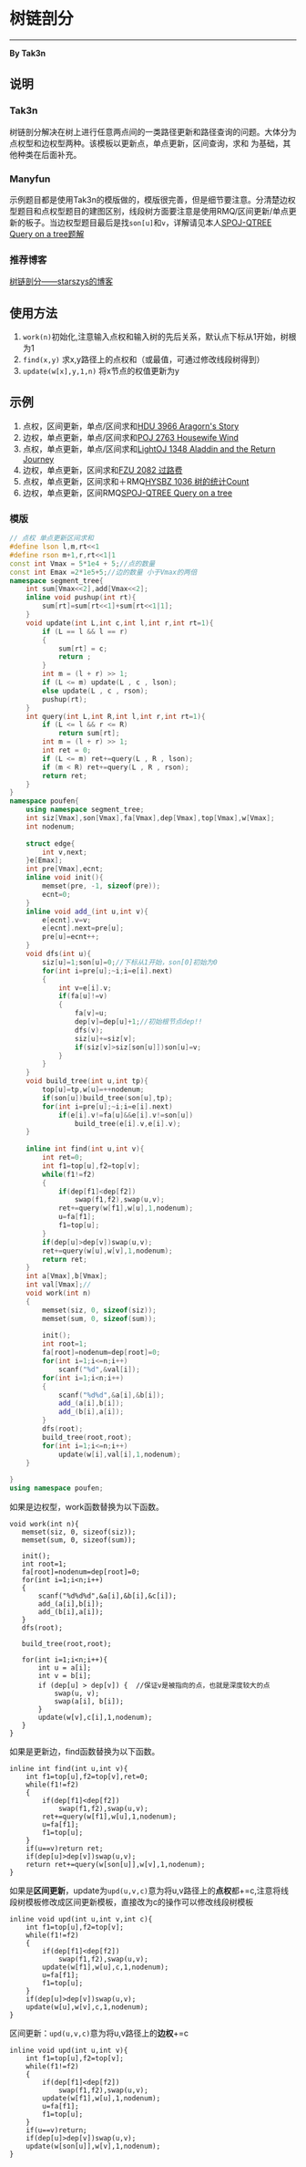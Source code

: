 # 树链剖分

---
**By Tak3n**

## 说明
### Tak3n
树链剖分解决在树上进行任意两点间的一类路径更新和路径查询的问题。大体分为点权型和边权型两种。该模板以更新点，单点更新，区间查询，求和 为基础，其他种类在后面补充。

### Manyfun
示例题目都是使用Tak3n的模版做的，模版很完善，但是细节要注意。分清楚边权型题目和点权型题目的建图区别，线段树方面要注意是使用RMQ/区间更新/单点更新的板子。当边权型题目最后是找`son[u]`和`v`，详解请见本人[SPOJ-QTREE Query on a tree题解](http://menyf.github.io/2016/08/22/SPOJ_QTREE/)

### 推荐博客
[树链剖分——starszys的博客](http://blog.sina.com.cn/s/blog_6974c8b20100zc61.html)

## 使用方法
1. `work(n)`初始化,注意输入点权和输入树的先后关系，默认点下标从1开始，树根为1
2. `find(x,y)` 求x,y路径上的点权和（或最值，可通过修改线段树得到）
3. `update(w[x],y,1,n)` 将x节点的权值更新为y

## 示例
1. 点权，区间更新，单点/区间求和[HDU 3966 Aragorn's Story](http://menyf.github.io/2016/08/20/hdu3966/)
2. 边权，单点更新，单点/区间求和[POJ 2763 Housewife Wind](http://menyf.github.io/2016/08/20/poj2763/)
3. 点权，单点更新，单点/区间求和[LightOJ 1348 Aladdin and the Return Journey](http://menyf.github.io/2016/08/22/LightOJ1348/)
4. 边权，单点更新，区间求和[FZU 2082 过路费](http://menyf.github.io/2016/08/22/FZU2082/)
5. 点权，单点更新，区间求和＋RMQ[HYSBZ 1036 树的统计Count](http://menyf.github.io/2016/08/22/HYSBZ1036/)
6. 边权，单点更新，区间RMQ[SPOJ-QTREE Query on a tree](http://menyf.github.io/2016/08/22/SPOJ_QTREE/)


### 模版
```C++
// 点权 单点更新区间求和
#define lson l,m,rt<<1
#define rson m+1,r,rt<<1|1
const int Vmax = 5*1e4 + 5;//点的数量
const int Emax =2*1e5+5;//边的数量 小于Vmax的两倍
namespace segment_tree{
    int sum[Vmax<<2],add[Vmax<<2];
    inline void pushup(int rt){
        sum[rt]=sum[rt<<1]+sum[rt<<1|1];
    }
    void update(int L,int c,int l,int r,int rt=1){
        if (L == l && l == r)
        {
            sum[rt] = c;
            return ;
        }
        int m = (l + r) >> 1;
        if (L <= m) update(L , c , lson);
        else update(L , c , rson);
        pushup(rt);
    }
    int query(int L,int R,int l,int r,int rt=1){
        if (L <= l && r <= R)
            return sum[rt];
        int m = (l + r) >> 1;
        int ret = 0;
        if (L <= m) ret+=query(L , R , lson);
        if (m < R) ret+=query(L , R , rson);
        return ret;
    }
}
namespace poufen{
    using namespace segment_tree;
    int siz[Vmax],son[Vmax],fa[Vmax],dep[Vmax],top[Vmax],w[Vmax];
    int nodenum;
    
    struct edge{
        int v,next;
    }e[Emax];
    int pre[Vmax],ecnt;
    inline void init(){
        memset(pre, -1, sizeof(pre));
        ecnt=0;
    }
    inline void add_(int u,int v){
        e[ecnt].v=v;
        e[ecnt].next=pre[u];
        pre[u]=ecnt++;
    }
    void dfs(int u){
        siz[u]=1;son[u]=0;//下标从1开始，son[0]初始为0
        for(int i=pre[u];~i;i=e[i].next)
        {
            int v=e[i].v;
            if(fa[u]!=v)
            {
                fa[v]=u;
                dep[v]=dep[u]+1;//初始根节点dep!!
                dfs(v);
                siz[u]+=siz[v];
                if(siz[v]>siz[son[u]])son[u]=v;
            }
        }
    }
    void build_tree(int u,int tp){
        top[u]=tp,w[u]=++nodenum;
        if(son[u])build_tree(son[u],tp);
        for(int i=pre[u];~i;i=e[i].next)
            if(e[i].v!=fa[u]&&e[i].v!=son[u])
                build_tree(e[i].v,e[i].v);
    }
    
    inline int find(int u,int v){
        int ret=0;
        int f1=top[u],f2=top[v];
        while(f1!=f2)
        {
            if(dep[f1]<dep[f2])
                swap(f1,f2),swap(u,v);
            ret+=query(w[f1],w[u],1,nodenum);
            u=fa[f1];
            f1=top[u];
        }
        if(dep[u]>dep[v])swap(u,v);
        ret+=query(w[u],w[v],1,nodenum);
        return ret;
    }
    int a[Vmax],b[Vmax];
    int val[Vmax];//
    void work(int n)
    {
        memset(siz, 0, sizeof(siz));
        memset(sum, 0, sizeof(sum));
        
        init();
        int root=1;
        fa[root]=nodenum=dep[root]=0;
        for(int i=1;i<=n;i++)
            scanf("%d",&val[i]);
        for(int i=1;i<n;i++)
        {
            scanf("%d%d",&a[i],&b[i]);
            add_(a[i],b[i]);
            add_(b[i],a[i]);
        }
        dfs(root);
        build_tree(root,root);
        for(int i=1;i<=n;i++)
            update(w[i],val[i],1,nodenum);
    }
    
}
using namespace poufen;
```

如果是边权型，work函数替换为以下函数。
```
void work(int n){
   memset(siz, 0, sizeof(siz));
   memset(sum, 0, sizeof(sum));
   
   init();
   int root=1;
   fa[root]=nodenum=dep[root]=0;
   for(int i=1;i<n;i++)
   {
       scanf("%d%d%d",&a[i],&b[i],&c[i]);
       add_(a[i],b[i]);
       add_(b[i],a[i]);
   }
   dfs(root);
   
   build_tree(root,root);
   
   for(int i=1;i<n;i++){
       int u = a[i];
       int v = b[i];
       if (dep[u] > dep[v]) {  //保证v是被指向的点，也就是深度较大的点
           swap(u, v);
           swap(a[i], b[i]);
       }
       update(w[v],c[i],1,nodenum);
   }
}
```


如果是更新边，find函数替换为以下函数。

```
inline int find(int u,int v){
	int f1=top[u],f2=top[v],ret=0;
	while(f1!=f2)
	{
		if(dep[f1]<dep[f2])
			swap(f1,f2),swap(u,v);
		ret+=query(w[f1],w[u],1,nodenum);
		u=fa[f1];
		f1=top[u];
	}
	if(u==v)return ret;
	if(dep[u]>dep[v])swap(u,v);
	return ret+=query(w[son[u]],w[v],1,nodenum);
}
```

如果是**区间更新**，update为`upd(u,v,c)`意为将u,v路径上的**点权**都+=c,注意将线段树模板修改成区间更新模板，直接改为c的操作可以修改线段树模板

```
inline void upd(int u,int v,int c){
	int f1=top[u],f2=top[v];
	while(f1!=f2)
	{
		if(dep[f1]<dep[f2])
			swap(f1,f2),swap(u,v);
		update(w[f1],w[u],c,1,nodenum);
		u=fa[f1];
		f1=top[u];
	}
	if(dep[u]>dep[v])swap(u,v);
	update(w[u],w[v],c,1,nodenum);
}
```

区间更新：`upd(u,v,c)`意为将u,v路径上的**边权**+=c

```
inline void upd(int u,int v){
	int f1=top[u],f2=top[v];
	while(f1!=f2)
	{
		if(dep[f1]<dep[f2])
			swap(f1,f2),swap(u,v);
		update(w[f1],w[u],1,nodenum);
		u=fa[f1];
		f1=top[u];
	}
	if(u==v)return;
	if(dep[u]>dep[v])swap(u,v);
	update(w[son[u]],w[v],1,nodenum);
}
```

